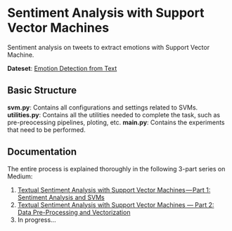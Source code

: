 # Sentiment Analysis with Support Vector Machines

Sentiment analysis on tweets to extract emotions with Support Vector Machine.

**Dateset**: [Emotion Detection from Text](https://www.kaggle.com/datasets/pashupatigupta/emotion-detection-from-text)

## Basic Structure

**svm.py**: Contains all configurations and settings related to SVMs.
**utilities.py**: Contains all the utilities needed to complete the task, such as pre-preocessing pipelines, ploting, etc.
**main.py**: Contains the experiments that need to be performed.

## Documentation
The entire process is explained thoroughly in the following 3-part series on Medium:

1) [Textual Sentiment Analysis with Support Vector Machines — Part 1: Sentiment Analysis and SVMs](https://medium.com/mlearning-ai/textual-sentiment-analysis-with-support-vector-machines-part-1-sentiment-analysis-and-svms-3756edb47196)
2) [Textual Sentiment Analysis with Support Vector Machines — Part 2: Data Pre-Processing and Vectorization](https://medium.com/mlearning-ai/textual-sentiment-analysis-with-support-vector-machines-part-2-data-pre-processing-and-ee45f18083e4)
3) In progress...